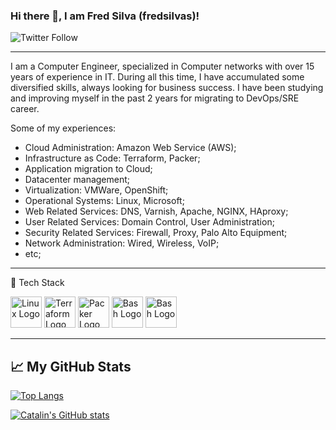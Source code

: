 ### Hi there 👋, I am Fred Silva (fredsilvas)!
![Twitter Follow](https://img.shields.io/twitter/follow/_fredsilvas?style=social)

---

I am a Computer Engineer, specialized in Computer networks with over 15 years of experience in IT. During all this time, I have accumulated some diversified skills, always looking for business success. I have been studying and improving myself in the past 2 years for migrating to DevOps/SRE career.

Some of my experiences:

- Cloud Administration: Amazon Web Service (AWS);
- Infrastructure as Code: Terraform, Packer;
- Application migration to Cloud;
- Datacenter management;
- Virtualization: VMWare, OpenShift;
- Operational Systems: Linux, Microsoft;
- Web Related Services: DNS, Varnish, Apache, NGINX, HAproxy;
- User Related Services: Domain Control, User Administration;
- Security Related Services: Firewall, Proxy, Palo Alto Equipment;
- Network Administration: Wired, Wireless, VoIP;
- etc; 

---

🧰 Tech Stack

<img src="https://cdn.worldvectorlogo.com/logos/linux-tux.svg" alt="Linux Logo" width="50" height="50"/>          <img src="https://cdn.worldvectorlogo.com/logos/terraform-enterprise.svg" alt="Terraform Logo" width="50" height="50"/>          <img src="https://cdn.worldvectorlogo.com/logos/hashicorp-packer.svg" alt="Packer Logo" width="50" height="50"/>          <img src="https://cdn.worldvectorlogo.com/logos/bash-1.svg" alt="Bash Logo" width="50" height="50"/>          <img src="https://cdn.worldvectorlogo.com/logos/aws-2.svg" alt="Bash Logo" width="50" height="50"/>

---

## &#x1f4c8; My GitHub Stats

[![Top Langs](https://github-readme-stats.vercel.app/api/top-langs/?username=fredsilvas&hide=java,html,css&theme=radical)](https://github.com/anuraghazra/github-readme-stats)

[![Catalin's GitHub stats](https://github-readme-stats.vercel.app/api?username=fredsilvas&theme=radical)](https://github.com/anuraghazra/github-readme-stats)
